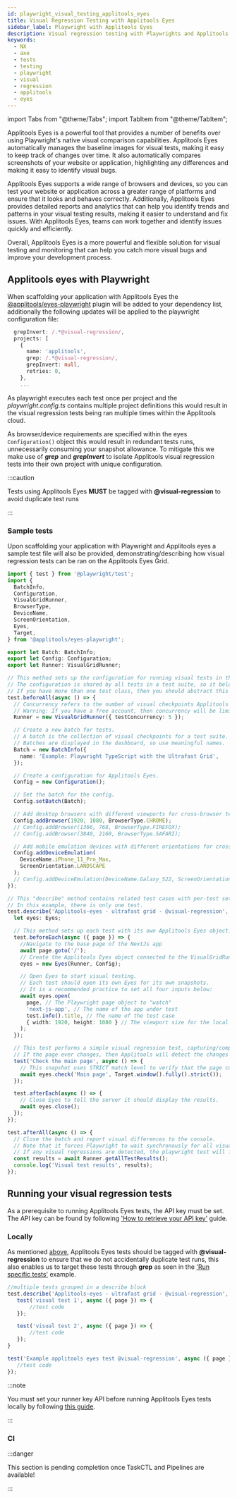 ```yaml
---
id: playwright_visual_testing_applitools_eyes
title: Visual Regression Testing with Applitools Eyes
sidebar_label: Playwright with Applitools Eyes
description: Visual regression testing with Playwrights and Applitools Eyes
keywords:
  - NX
  - axe
  - tests
  - testing
  - playwright
  - visual
  - regression
  - applitools
  - eyes
---
```


import Tabs from "@theme/Tabs";
import TabItem from "@theme/TabItem";

Applitools Eyes is a powerful tool that provides a number of benefits over using Playwright's native visual comparison capabilities. Applitools Eyes automatically manages the baseline images for visual tests, making it easy to keep track of changes over time. It also automatically compares screenshots of your website or application, highlighting any differences and making it easy to identify visual bugs. 

Applitools Eyes supports a wide range of browsers and devices, so you can test your website or application across a greater range of platforms and ensure that it looks and behaves correctly. Additionally, Applitools Eyes provides detailed reports and analytics that can help you identify trends and patterns in your visual testing results, making it easier to understand and fix issues. With Applitools Eyes, teams can work together and identify issues quickly and efficiently. 

Overall, Applitools Eyes is a more powerful and flexible solution for visual testing and monitoring that can help you catch more visual bugs and improve your development process.

## Applitools eyes with Playwright

When scaffolding your application with Applitools Eyes the [@applitools/eyes-playwright](https://www.npmjs.com/package/@applitools/eyes-playwright) plugin will be added to your dependency list, additionally the following updates will be applied to the playwright configuration file:

```typescript title="playwright.config.ts"
  grepInvert: /.*@visual-regression/,
  projects: [
    {
      name: 'applitools',
      grep: /.*@visual-regression/,
      grepInvert: null,
      retries: 0,
    },
    ...
```

As playwright executes each test once per project and the _playwright.config.ts_ contains multiple project definitions this would result in the visual regression tests being ran multiple times within the Applitools cloud.

As browser/device requirements are specified within the eyes `Configuration()` object this would result in redundant tests runs, unnecessarily consuming your snapshot allowance. To mitigate this we make use of **_grep_** and **_grepInvert_** to isolate Applitools visual regression tests into their own project with unique configuration. 

:::caution

Tests using Applitools Eyes **MUST** be tagged with **@visual-regression** to avoid duplicate test runs

:::

### Sample tests

Upon scaffolding your application with Playwright and Applitools eyes a sample test file will also be provided, demonstrating/describing how visual regression tests can be ran on the Applitools Eyes Grid.

```typescript title="applitools-eyes-grid.spec.ts"
import { test } from '@playwright/test';
import {
  BatchInfo,
  Configuration,
  VisualGridRunner,
  BrowserType,
  DeviceName,
  ScreenOrientation,
  Eyes,
  Target,
} from '@applitools/eyes-playwright';

export let Batch: BatchInfo;
export let Config: Configuration;
export let Runner: VisualGridRunner;

// This method sets up the configuration for running visual tests in the Ultrafast Grid.
// The configuration is shared by all tests in a test suite, so it belongs in a `beforeAll` method.
// If you have more than one test class, then you should abstract this configuration to avoid duplication.
test.beforeAll(async () => {
  // Concurrency refers to the number of visual checkpoints Applitools will perform in parallel.
  // Warning: If you have a free account, then concurrency will be limited to 1.
  Runner = new VisualGridRunner({ testConcurrency: 5 });

  // Create a new batch for tests.
  // A batch is the collection of visual checkpoints for a test suite.
  // Batches are displayed in the dashboard, so use meaningful names.
  Batch = new BatchInfo({
    name: 'Example: Playwright TypeScript with the Ultrafast Grid',
  });

  // Create a configuration for Applitools Eyes.
  Config = new Configuration();

  // Set the batch for the config.
  Config.setBatch(Batch);

  // Add desktop browsers with different viewports for cross-browser testing in the Ultrafast Grid.
  Config.addBrowser(1920, 1080, BrowserType.CHROME);
  // Config.addBrowser(1366, 768, BrowserType.FIREFOX);
  // Config.addBrowser(3840, 2160, BrowserType.SAFARI);

  // Add mobile emulation devices with different orientations for cross-browser testing in the Ultrafast Grid.
  Config.addDeviceEmulation(
    DeviceName.iPhone_11_Pro_Max,
    ScreenOrientation.LANDSCAPE
  );
  // Config.addDeviceEmulation(DeviceName.Galaxy_S22, ScreenOrientation.PORTRAIT);
});

// This "describe" method contains related test cases with per-test setup and cleanup.
// In this example, there is only one test.
test.describe('Applitools-eyes - ultrafast grid - @visual-regression', () => {
  let eyes: Eyes;

  // This method sets up each test with its own Applitools Eyes object.
  test.beforeEach(async ({ page }) => {
    //Navigate to the base page of the NextJs app
    await page.goto('/');
    // Create the Applitools Eyes object connected to the VisualGridRunner and set its configuration.
    eyes = new Eyes(Runner, Config);

    // Open Eyes to start visual testing.
    // Each test should open its own Eyes for its own snapshots.
    // It is a recommended practice to set all four inputs below:
    await eyes.open(
      page, // The Playwright page object to "watch"
      'next-js-app', // The name of the app under test
      test.info().title, // The name of the test case
      { width: 1920, height: 1080 } // The viewport size for the local browser
    );
  });

  // This test performs a simple visual regression test, capturing/comparing a screenshot of the full window.
  // If the page ever changes, then Applitools will detect the changes and highlight them in the dashboard.
  test('Check the main page', async () => {
    // This snapshot uses STRICT match level to verify that the page content matches the baseline image closely enough that the human eye would not see any difference.
    await eyes.check('Main page', Target.window().fully().strict());
  });

  test.afterEach(async () => {
    // Close Eyes to tell the server it should display the results.
    await eyes.close();
  });
});

test.afterAll(async () => {
  // Close the batch and report visual differences to the console.
  // Note that it forces Playwright to wait synchronously for all visual checkpoints to complete.
  // If any visual regressions are detected, the playwright test will fail
  const results = await Runner.getAllTestResults();
  console.log('Visual test results', results);
});
```

## Running your visual regression tests

As a prerequisite to running Applitools Eyes tests, the API key must be set. The API key can be found by following ['How to retrieve your API key'](https://applitools.com/docs/topics/overview/obtain-api-key.html) guide.

### Locally

As mentioned [above](#applitools-eyes-with-playwright), Applitools Eyes tests should be tagged with **@visual-regression** to ensure that we do not accidentally duplicate test runs, this also enables us to target these tests through **grep** as seen in the ['Run specific tests'](./playwright_nx.md#run-specific-tests) example.

<Tabs>
 <TabItem value="grouped" label="Grouped">

 ```typescript
 //multiple tests grouped in a describe block
 test.describe('Applitools-eyes - ultrafast grid - @visual-regression', () => {   
    test('visual test 1', async ({ page }) => {
        //test code
    });

    test('visual test 2', async ({ page }) => {
        //test code
    });
 }
 ```

 </TabItem>
 <TabItem value="individual" label="Individual">

 ```typescript
 test('Example applitools eyes test @visual-regression', async ({ page }) => {
    //test code
 });
 ```

 </TabItem>
</Tabs>

:::note

You must set your runner key API before running Applitools Eyes tests locally by following [this guide](https://help.applitools.com/hc/en-us/articles/360006914732-The-runner-key-API-Key-).

:::

### CI

:::danger

This section is pending completion once TaskCTL and Pipelines are available!

:::

